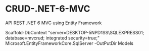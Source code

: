 # CRUD-.NET-6-MVC
API REST .NET 6 MVC using Entity Framework

Scaffold-DbContext "server=DESKTOP-5NPD1SS\SQLEXPRESS01; database=mvcrud; integrated security=true;" Microsoft.EntityFrameworkCore.SqlServer -OutPutDir Models
